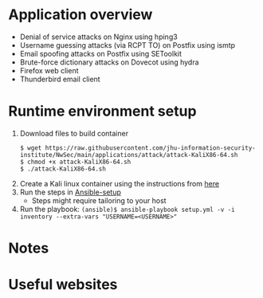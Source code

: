 # Application overview
* Denial of service attacks on Nginx using hping3
* Username guessing attacks (via RCPT TO) on Postfix using ismtp
* Email spoofing attacks on Postfix using SEToolkit
* Brute-force dictionary attacks on Dovecot using hydra
* Firefox web client
* Thunderbird email client

# Runtime environment setup
1. Download files to build container
    ```
    $ wget https://raw.githubusercontent.com/jhu-information-security-institute/NwSec/main/applications/attack/attack-KaliX86-64.sh
    $ chmod +x attack-KaliX86-64.sh
    $ ./attack-KaliX86-64.sh
    ```
1. Create a Kali linux container using the instructions from [here](https://github.com/jhu-information-security-institute/netsec-kalilinux-docker)
1. Run the steps in [Ansible-setup](https://github.com/jhu-information-security-institute/infrastructure/wiki/Ansible-setup)
    * Steps might require tailoring to your host
1. Run the playbook: `(ansible)$ ansible-playbook setup.yml -v -i inventory --extra-vars "USERNAME=<USERNAME>"`

# Notes

# Useful websites

